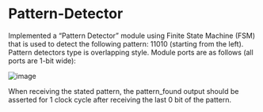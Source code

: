 # Pattern-Detector
Implemented a “Pattern Detector” module using Finite State Machine (FSM) that is used to detect the following pattern: 11010 (starting from the left). Pattern detectors type is overlapping style.
Module ports are as follows (all ports are 1-bit wide):

![image](https://github.com/MohamedKhaledMohamedAli/Algorithm-to-find-the-Greatest-Common-Divisor-GCD-of-two-numbers/assets/104237865/32756c2e-fa65-4db0-aa62-4e1aa17550e2)

When receiving the stated pattern, the pattern_found output should be asserted for 1 clock cycle after receiving the last 0 bit of the pattern.

